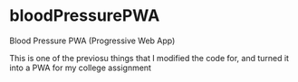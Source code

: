 # bloodPressurePWA
Blood Pressure PWA (Progressive Web App)

This is one of the previosu things that I modified the code for, and turned it into a PWA for my college assignment 
